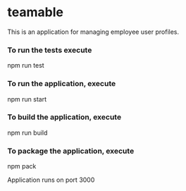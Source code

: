# teamable

This is an application for managing employee user profiles.

### To run the tests execute

npm run test

### To run the application, execute

npm run start

### To build the application, execute

npm run build

### To package the application, execute

npm pack

Application runs on port 3000
